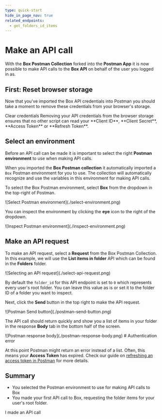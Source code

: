 ```yaml
---
type: quick-start
hide_in_page_nav: true
related_endpoints:
  - get_folders_id_items
---
```

# Make an API call

With the **Box Postman Collection** forked into the **Postman App** it is now
possible to make API calls to the **Box API** on behalf of the user you logged
in as.

## First: Reset browser storage

Now that you've imported the Box API credentials into Postman you should take a
moment to remove these credentials from your browser's storage.

<ResetButton id='postman,credentials,observable_events'>
  Clear credentials
</ResetButton>

<Message warning>
  Removing your API credentials from the browser storage ensures that no other
  script can read your **Client ID**, **Client Secret**, **Access Token** or
  **Refresh Token**.
</Message>

## Select an environment

Before an API call can be made it is important to select the right **Postman
environment** to use when making API calls.

When you imported the **Box Postman collection** it automatically imported a
`Box` Postman environment for you to use. The collection will automatically
recognize and use the variables in this environment for making API calls.

To select the Box Postman environment, select **Box** from the dropdown in the
top-right of Postman.

<ImageFrame border center shadow>
  ![Select Postman environment](./select-environment.png)
</ImageFrame>

You can inspect the environment by clicking the **eye** icon to the right of the
dropdown.

<ImageFrame border center shadow>
  ![Inspect Postman environment](./inspect-environment.png)
</ImageFrame>

## Make an API request

To make an API request, select a **Request** from the Box Postman Collection. In
this example, we will use the **List items in folder** API which can be found
in the **Folders** folder.

<ImageFrame border center shadow>
  ![Selecting an API request](./select-api-request.png)
</ImageFrame>

By default the `folder_id` for this API endpoint is set to `0` which represents
every user's root folder. You can leave this value as is or set it to the folder
ID of a folder you want to inspect.

Next, click the **Send** button in the top right to make the API request.

<ImageFrame border center shadow>
  ![Postman Send button](./postman-send-button.png)
</ImageFrame>

The API call should return quickly and show you a list of items
in your folder in the response **Body** tab in the bottom half of the screen.

<ImageFrame border center shadow>
  ![Postman response body](./postman-response-body.png)
</ImageFrame>

<Message warning>
  # Authentication error

  At this point Postman might return an error instead of a list. Often,
  this means your **Access Token** has expired. Check our guide on [refreshing
  an access token in Postman](g://tooling/postman/refresh) for more details.
</Message>

## Summary

* You selected the Postman environment to use for making API calls to Box
* You made your first API call to Box, requesting the folder items for your
  user's root folder.

<Next>I made an API call</Next>
